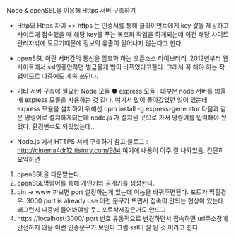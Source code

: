 Node & openSSL을 이용해 Https 서버 구축하기

- Http와 Https 차이 
 => https 는 인증서를 통해 클라이언트에게 key 값을 제공하고 사이트에 접속했을 때 해당 key를 푸는 복호화 작업을 하게되는데 이건 해당 사이트 관리자밖에 모르기떄문에 정보의 유출이 일어나지 않는다고 한다.

- openSSL 이란
서버간의 통신을 암호화 하는 오픈소스 라이브러리.
2012년부터 웹사이트에서 ssl인증안하면 벌금물게 법이 바뀌었다고한다.
그래서 꼭 해야 하는 작업이므로 나중에도 계속 쓰인다.

- 기타 서버 구축에 필요한 Node 모듈
● express 모듈 : 대부분 node 서버를 띄울 때 express 모듈을 사용하는 것 같다. 
여기서 많이 돌아갔었던 일이 있는데 express 모듈을 설치하기 위해선 
npm install -g express-generator 다음과 같은 명령어로 설치하게되는데
node.js 가 설치된 곳으로 가서 명령어를 입력해야 됬었다. 환경변수도 되있었는데..

- Node.js 에서 HTTPS 서버 구축하기
참고 블로그 : http://cinema4dr12.tistory.com/984
여기에 내용이 아주 잘 나와있음. 간단히 요약하면
1.	openSSL을 다운받는다.
2.	openSSL명령어를 통해 개인키와 공개키를 생성한다.
3.	bin -> www 까보면 port 설정하는게 있는데 이놈을 바꿔주면된다. 포트가 막힐경우.
3000 port is already use 이런 문구가 뜨면서 접속이 안되는 현상이 있는데 왜그런지 나중에 물어봐야할 듯.. 포트삭제같은거도 안뜨고
4. https://localhost:3000/ port 번호 유동적으로 변경하면서 접속하면 url주소창에 안전하지 않음 이런 인증문구가 보인다 그럼 ssl이 잘 된 것 이라고 한다.
